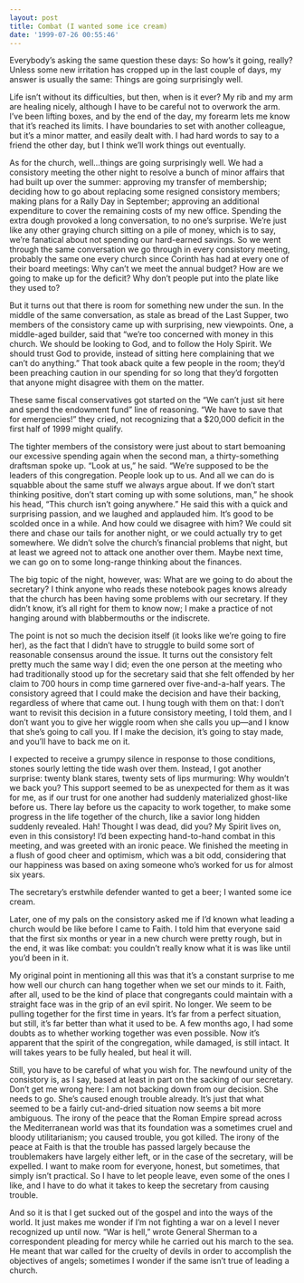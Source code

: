 ```yaml
---
layout: post
title: Combat (I wanted some ice cream)
date: '1999-07-26 00:55:46'
---
```



Everybody’s asking the same question these days: So how’s it going, really? Unless some new irritation has cropped up in the last couple of days, my answer is usually the same: Things are going surprisingly well.

 Life isn’t without its difficulties, but then, when is it ever? My rib and my arm are healing nicely, although I have to be careful not to overwork the arm. I’ve been lifting boxes, and by the end of the day, my forearm lets me know that it’s reached its limits. I have boundaries to set with another colleague, but it’s a minor matter, and easily dealt with. I had hard words to say to a friend the other day, but I think we’ll work things out eventually.

 As for the church, well…things are going surprisingly well. We had a consistory meeting the other night to resolve a bunch of minor affairs that had built up over the summer: approving my transfer of membership; deciding how to go about replacing some resigned consistory members; making plans for a Rally Day in September; approving an additional expenditure to cover the remaining costs of my new office. Spending the extra dough provoked a long conversation, to no one’s surprise. We’re just like any other graying church sitting on a pile of money, which is to say, we’re fanatical about not spending our hard-earned savings. So we went through the same conversation we go through in every consistory meeting, probably the same one every church since Corinth has had at every one of their board meetings: Why can’t we meet the annual budget? How are we going to make up for the deficit? Why don’t people put into the plate like they used to?

 But it turns out that there is room for something new under the sun. In the middle of the same conversation, as stale as bread of the Last Supper, two members of the consistory came up with surprising, new viewpoints. One, a middle-aged builder, said that “we’re too concerned with money in this church. We should be looking to God, and to follow the Holy Spirit. We should trust God to provide, instead of sitting here complaining that we can’t do anything.” That took aback quite a few people in the room; they’d been preaching caution in our spending for so long that they’d forgotten that anyone might disagree with them on the matter.

 These same fiscal conservatives got started on the “We can’t just sit here and spend the endowment fund” line of reasoning. “We have to save that for emergencies!” they cried, not recognizing that a $20,000 deficit in the first half of 1999 might qualify.

 The tighter members of the consistory were just about to start bemoaning our excessive spending again when the second man, a thirty-something draftsman spoke up. “Look at us,” he said. “We’re supposed to be the leaders of this congregation. People look up to us. And all we can do is squabble about the same stuff we always argue about. If we don’t start thinking positive, don’t start coming up with some solutions, man,” he shook his head, “This church isn’t going anywhere.” He said this with a quick and surprising passion, and we laughed and applauded him. It’s good to be scolded once in a while. And how could we disagree with him? We could sit there and chase our tails for another night, or we could actually try to get somewhere. We didn’t solve the church’s financial problems that night, but at least we agreed not to attack one another over them. Maybe next time, we can go on to some long-range thinking about the finances.

 The big topic of the night, however, was: What are we going to do about the secretary? I think anyone who reads these notebook pages knows already that the church has been having some problems with our secretary. If they didn’t know, it’s all right for them to know now; I make a practice of not hanging around with blabbermouths or the indiscrete.

 The point is not so much the decision itself (it looks like we’re going to fire her), as the fact that I didn’t have to struggle to build some sort of reasonable consensus around the issue. It turns out the consistory felt pretty much the same way I did; even the one person at the meeting who had traditionally stood up for the secretary said that she felt offended by her claim to 700 hours in comp time garnered over five-and-a-half years. The consistory agreed that I could make the decision and have their backing, regardless of where that came out. I hung tough with them on that: I don’t want to revisit this decision in a future consistory meeting, I told them, and I don’t want you to give her wiggle room when she calls you up—and I know that she’s going to call you. If I make the decision, it’s going to stay made, and you’ll have to back me on it.

 I expected to receive a grumpy silence in response to those conditions, stones sourly letting the tide wash over them. Instead, I got another surprise: twenty blank stares, twenty sets of lips murmuring: Why wouldn’t we back you? This support seemed to be as unexpected for them as it was for me, as if our trust for one another had suddenly materialized ghost-like before us. There lay before us the capacity to work together, to make some progress in the life together of the church, like a savior long hidden suddenly revealed. Hah! Thought I was dead, did you? My Spirit lives on, even in this consistory! I’d been expecting hand-to-hand combat in this meeting, and was greeted with an ironic peace. We finished the meeting in a flush of good cheer and optimism, which was a bit odd, considering that our happiness was based on axing someone who’s worked for us for almost six years.

The secretary’s erstwhile defender wanted to get a beer; I wanted some ice cream.

 Later, one of my pals on the consistory asked me if I’d known what leading a church would be like before I came to Faith. I told him that everyone said that the first six months or year in a new church were pretty rough, but in the end, it was like combat: you couldn’t really know what it is was like until you’d been in it.

 My original point in mentioning all this was that it’s a constant surprise to me how well our church can hang together when we set our minds to it. Faith, after all, used to be the kind of place that congregants could maintain with a straight face was in the grip of an evil spirit. No longer. We seem to be pulling together for the first time in years. It’s far from a perfect situation, but still, it’s far better than what it used to be. A few months ago, I had some doubts as to whether working together was even possible. Now it’s apparent that the spirit of the congregation, while damaged, is still intact. It will takes years to be fully healed, but heal it will.

 Still, you have to be careful of what you wish for. The newfound unity of the consistory is, as I say, based at least in part on the sacking of our secretary. Don’t get me wrong here: I am not backing down from our decision. She needs to go. She’s caused enough trouble already. It’s just that what seemed to be a fairly cut-and-dried situation now seems a bit more ambiguous. The irony of the peace that the Roman Empire spread across the Mediterranean world was that its foundation was a sometimes cruel and bloody utilitarianism; you caused trouble, you got killed. The irony of the peace at Faith is that the trouble has passed largely because the troublemakers have largely either left, or in the case of the secretary, will be expelled. I want to make room for everyone, honest, but sometimes, that simply isn’t practical. So I have to let people leave, even some of the ones I like, and I have to do what it takes to keep the secretary from causing trouble.  

 And so it is that I get sucked out of the gospel and into the ways of the world. It just makes me wonder if I’m not fighting a war on a level I never recognized up until now. “War is hell,” wrote General Sherman to a correspondent pleading for mercy while he carried out his march to the sea. He meant that war called for the cruelty of devils in order to accomplish the objectives of angels; sometimes I wonder if the same isn’t true of leading a church.


